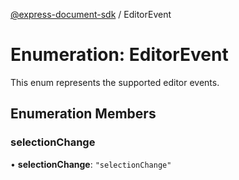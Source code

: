 [@express-document-sdk](../overview.md) / EditorEvent

# Enumeration: EditorEvent

This enum represents the supported editor events.

## Enumeration Members

### selectionChange

• **selectionChange**: `"selectionChange"`
